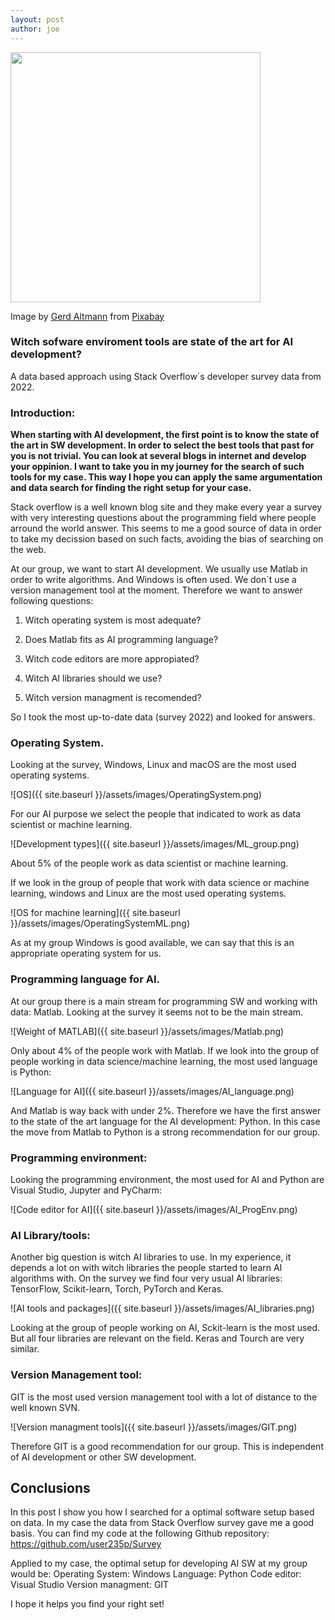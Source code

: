 ```yaml
---
layout: post
author: joe
---
```


<img src="{{ site.baseurl }}/assets/images/PostTitle.jpg" width="400">

Image by <a href="https://pixabay.com/users/geralt-9301/?utm_source=link-attribution&amp;utm_medium=referral&amp;utm_campaign=image&amp;utm_content=2167835">Gerd Altmann</a> from <a href="https://pixabay.com//?utm_source=link-attribution&amp;utm_medium=referral&amp;utm_campaign=image&amp;utm_content=2167835">Pixabay</a>

### Witch sofware enviroment tools are state of the art for AI development?
A data based approach using Stack Overflow´s developer survey data from 2022.

### Introduction:
**When starting with AI development, the first point is to know the state of the art in SW development.  In order to select the best tools that past for you is not trivial. 
You can look at several blogs in internet and develop your oppinion. 
I want to take you in my journey for the search of such tools for my case. This way I hope you can apply the same argumentation and data search for finding the right setup for your case.**

Stack overflow is a well known blog site and they make every year a survey with very interesting questions about the programming field where people arround the world answer. This seems to me a good source of data in order to take my decission based on such facts, avoiding the bias of searching on the web.

At our group, we want to start AI development. We usually use Matlab in order to write algorithms. And Windows is often used. We don´t use a version management tool at the moment. Therefore we want to answer following questions:

1. Witch operating system is most adequate?

2. Does Matlab fits as AI programming language?

3. Witch code editors are more appropiated?

4. Witch AI libraries should we use?

5. Witch version managment is recomended?

So I took the most up-to-date data (survey 2022) and looked for answers.


### Operating System.
Looking at the survey, Windows, Linux and macOS are the most used operating systems. 

![OS]({{ site.baseurl }}/assets/images/OperatingSystem.png)

For our AI purpose we select the people that indicated to work as data scientist or machine learning.

![Development types]({{ site.baseurl }}/assets/images/ML_group.png)

About 5% of the people work as data scientist or machine learning. 

If we look in the group of people that work with data science or machine learning, windows and Linux are the most used operating systems.


![OS for machine learning]({{ site.baseurl }}/assets/images/OperatingSystemML.png)

As at my group Windows is good available, we can say that this is an appropriate operating system for us.

### Programming language for AI.

At our group there is a main stream for programming SW and working with data: Matlab.
Looking at the survey it seems not to be the main stream.

![Weight of MATLAB]({{ site.baseurl }}/assets/images/Matlab.png)

Only about 4% of the people work with Matlab. 
If we look into the group of people working in data science/machine learning, the most used language is Python:

![Language for AI]({{ site.baseurl }}/assets/images/AI_language.png)

And Matlab is way back with under 2%. 
Therefore we have the first answer to the state of the art language for the AI development: Python.
In this case the move from Matlab to Python is a strong recommendation for our group.

### Programming environment:
Looking the programming environment, the most used for AI and Python are Visual Studio, Jupyter and PyCharm:

![Code editor for AI]({{ site.baseurl }}/assets/images/AI_ProgEnv.png)

### AI Library/tools: 
Another big question is witch AI libraries to use. In my experience, it depends a lot on with witch libraries the people started to learn AI algorithms with.
On the survey we find four very usual AI libraries: TensorFlow, Scikit-learn, Torch, PyTorch and Keras.

![AI tools and packages]({{ site.baseurl }}/assets/images/AI_libraries.png)

Looking at the group of people working on AI, Sckit-learn  is the most used. But all four libraries are relevant on the field.  Keras and Tourch are very similar.


### Version Management tool:
GIT is the most used version management tool with a lot of distance to the well known SVN. 

![Version managment tools]({{ site.baseurl }}/assets/images/GIT.png)

Therefore GIT is a good recommendation for our group. This is independent of AI development or other SW development. 

## Conclusions

In this post I show you how I searched for a optimal software setup based on data. 
In my case the data from Stack Overflow survey gave me a good basis.
You can find my code at the following Github repository:
https://github.com/user235p/Survey

Applied to my case, the optimal setup for developing AI SW at my group would be:
Operating System: Windows
Language: Python
Code editor: Visual Studio
Version managment: GIT 



I hope it helps you find your right set!





